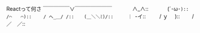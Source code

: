 Reactって何さ
￣￣￣￣￣∨￣￣￣￣￣￣￣
　　 　 ∧_∧::
　　　 (´･ω･`)::
　　 /⌒　　⌒)::
　　/ へ_＿/ /::
　 (＿＼＼ﾐ)/::
　　 ｜ `-イ::
　　 / ｙ　 )::
　　/／　／::